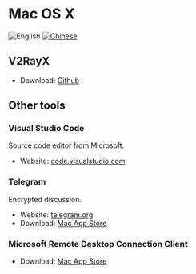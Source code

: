 # Mac OS X

![English](../resources/english.svg) [![Chinese](../resources/chinese.svg)](https://www.v2ray.com/ui_client/osx.html)

## V2RayX

* Download: [Github](https://github.com/Cenmrev/V2RayX)

## Other tools

### Visual Studio Code

Source code editor from Microsoft.

* Website: [code.visualstudio.com](https://code.visualstudio.com/)

### Telegram

Encrypted discussion.

* Website: [telegram.org](https://telegram.org/)
* Download: [Mac App Store](https://www.v2ray.com/itunesm/us/telegram-desktop/id946399090/)

### Microsoft Remote Desktop Connection Client

* Download: [Mac App Store](https://www.v2ray.com/itunesm/us/microsoft-remote-desktop/id715768417/)
